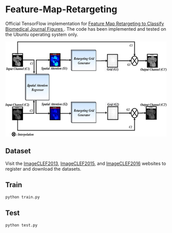 # Feature-Map-Retargeting
Official TensorFlow implementation for [Feature Map Retargeting to Classify Biomedical Journal Figures
](https://www.ncbi.nlm.nih.gov/pmc/articles/PMC8635419/). The code has been implemented and tested on the Ubuntu operating system only.

![Alt text](docs/Overview.jpg?raw=true)

## Dataset
Visit the [ImageCLEF2013](https://www.imageclef.org/2013), [ImageCLEF2015](https://www.imageclef.org/2015), and [ImageCLEF2016](https://www.imageclef.org/2016) websites to register and download the datasets.

## Train
```
python train.py
```

## Test
```
python test.py
```
